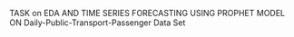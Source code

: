 TASK on EDA AND TIME SERIES FORECASTING USING PROPHET MODEL ON Daily-Public-Transport-Passenger Data Set
